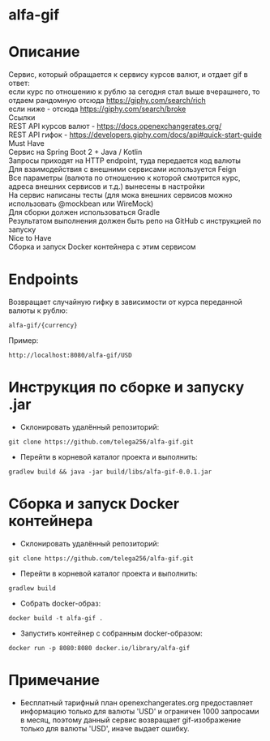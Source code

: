 # alfa-gif
# Описание
Cервис, который обращается к сервису курсов валют, и отдает gif в ответ:  
если курс по отношению к рублю за сегодня стал выше вчерашнего, то отдаем рандомную отсюда https://giphy.com/search/rich  
если ниже - отсюда https://giphy.com/search/broke  
Ссылки  
REST API курсов валют - https://docs.openexchangerates.org/  
REST API гифок - https://developers.giphy.com/docs/api#quick-start-guide  
Must Have  
Сервис на Spring Boot 2 + Java / Kotlin  
Запросы приходят на HTTP endpoint, туда передается код валюты  
Для взаимодействия с внешними сервисами используется Feign  
Все параметры (валюта по отношению к которой смотрится курс, адреса внешних сервисов и т.д.) вынесены в настройки  
На сервис написаны тесты (для мока внешних сервисов можно использовать @mockbean или WireMock)  
Для сборки должен использоваться Gradle  
Результатом выполнения должен быть репо на GitHub с инструкцией по запуску  
Nice to Have  
Сборка и запуск Docker контейнера с этим сервисом  
# Endpoints
Возвращает случайную гифку в зависимости от курса переданной валюты к рублю:  
```
alfa-gif/{currency}  
```
Пример:  
```
http://localhost:8080/alfa-gif/USD
```
# Инструкция по сборке и запуску .jar
- Склонировать удалённый репозиторий:
```
git clone https://github.com/telega256/alfa-gif.git
```
- Перейти в корневой каталог проекта и выполнить:
```
gradlew build && java -jar build/libs/alfa-gif-0.0.1.jar
```
# Сборка и запуск Docker контейнера
- Склонировать удалённый репозиторий:
```
git clone https://github.com/telega256/alfa-gif.git
```
- Перейти в корневой каталог проекта и выполнить:
```
gradlew build
```
- Собрать docker-образ:
```
docker build -t alfa-gif .
```
- Запустить контейнер с собранным docker-образом:
```
docker run -p 8080:8080 docker.io/library/alfa-gif
```
# Примечание
- Бесплатный тарифный план openexchangerates.org предоставляет информацию только для валюты 'USD' и ограничен 1000 запросами в месяц, 
поэтому данный сервис возвращает gif-изображение только для валюты 'USD', иначе выдает ошибку.



